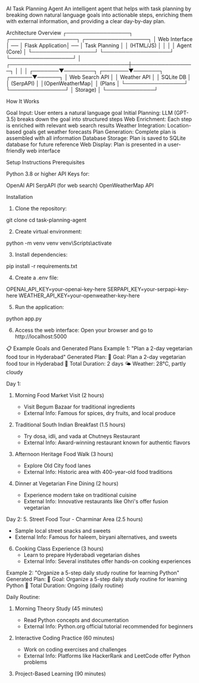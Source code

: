 AI Task Planning Agent
An intelligent agent that helps with task planning by breaking down natural language goals into actionable steps, enriching them with external information, and providing a clear day-by-day plan.

Architecture Overview
┌─────────────────┐    ┌──────────────────┐    ┌─────────────────┐
│   Web Interface │ ── │ Flask Application│ ── │ Task Planning   │
│   (HTML/JS)     │    │                  │    │ Agent (Core)    │
└─────────────────┘    └──────────────────┘    └─────────────────┘
                                                         │
                        ┌────────────────────────────────┼─────────────────┐
                        │                                │                 │
                ┌───────▼────────┐              ┌───────▼───────┐  ┌──────▼──────┐
                │ Web Search API │              │ Weather API   │  │ SQLite DB   │
                │  (SerpAPI)     │              │(OpenWeatherMap│  │ (Plans      │
                └────────────────┘              └───────────────┘  │ Storage)    │
                                                                   └─────────────┘

How It Works

Goal Input: User enters a natural language goal
Initial Planning: LLM (GPT-3.5) breaks down the goal into structured steps
Web Enrichment: Each step is enriched with relevant web search results
Weather Integration: Location-based goals get weather forecasts
Plan Generation: Complete plan is assembled with all information
Database Storage: Plan is saved to SQLite database for future reference
Web Display: Plan is presented in a user-friendly web interface

Setup Instructions
Prerequisites

Python 3.8 or higher
API Keys for:

OpenAI API
SerpAPI (for web search)
OpenWeatherMap API



Installation

1) Clone the repository:

git clone <your-repo-url>
cd task-planning-agent

2) Create virtual environment:

python -m venv venv
venv\Scripts\activate

3) Install dependencies:

pip install -r requirements.txt

4) Create a .env file:

OPENAI_API_KEY=your-openai-key-here
SERPAPI_KEY=your-serpapi-key-here
WEATHER_API_KEY=your-openweather-key-here

5) Run the application:

python app.py

6) Access the web interface: Open your browser and go to 
http://localhost:5000


📋 Example Goals and Generated Plans
Example 1: "Plan a 2-day vegetarian food tour in Hyderabad"
Generated Plan:
🎯 Goal: Plan a 2-day vegetarian food tour in Hyderabad
📅 Total Duration: 2 days
🌤️ Weather: 28°C, partly cloudy

Day 1:
1. Morning Food Market Visit (2 hours)
   - Visit Begum Bazaar for traditional ingredients
   - External Info: Famous for spices, dry fruits, and local produce
   
2. Traditional South Indian Breakfast (1.5 hours)
   - Try dosa, idli, and vada at Chutneys Restaurant
   - External Info: Award-winning restaurant known for authentic flavors

3. Afternoon Heritage Food Walk (3 hours)
   - Explore Old City food lanes
   - External Info: Historic area with 400-year-old food traditions

4. Dinner at Vegetarian Fine Dining (2 hours)
   - Experience modern take on traditional cuisine
   - External Info: Innovative restaurants like Ohri's offer fusion vegetarian

Day 2:
5. Street Food Tour - Charminar Area (2.5 hours)
   - Sample local street snacks and sweets
   - External Info: Famous for haleem, biryani alternatives, and sweets

6. Cooking Class Experience (3 hours)
   - Learn to prepare Hyderabadi vegetarian dishes
   - External Info: Several institutes offer hands-on cooking experiences

Example 2: "Organize a 5-step daily study routine for learning Python"
Generated Plan:
🎯 Goal: Organize a 5-step daily study routine for learning Python
📅 Total Duration: Ongoing (daily routine)

Daily Routine:
1. Morning Theory Study (45 minutes)
   - Read Python concepts and documentation
   - External Info: Python.org official tutorial recommended for beginners
   
2. Interactive Coding Practice (60 minutes)
   - Work on coding exercises and challenges
   - External Info: Platforms like HackerRank and LeetCode offer Python problems

3. Project-Based Learning (90 minutes)